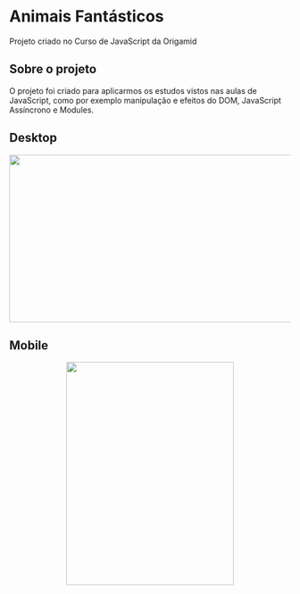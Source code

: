 # Animais Fantásticos
Projeto criado no Curso de JavaScript da Origamid

## Sobre o projeto
O projeto foi criado para aplicarmos os estudos vistos nas aulas de JavaScript, como por exemplo manipulação e efeitos do DOM, JavaScript Assíncrono e Modules. 

## Desktop 
<p align="center">
 
  <img src="https://github.com/Leonardo-Burtet/Animais-Fantasticos/blob/master/Animais%20Fant%C3%A1sticos.gif" width="600" height="300" />
 </p>
 
 ## Mobile
 
 <p align="center"> 
  <img src="https://github.com/Leonardo-Burtet/Animais-Fantasticos/blob/master/Animais%20Fant%C3%A1sticos%20(1).gif" width="300" height="400" />
  </p>
